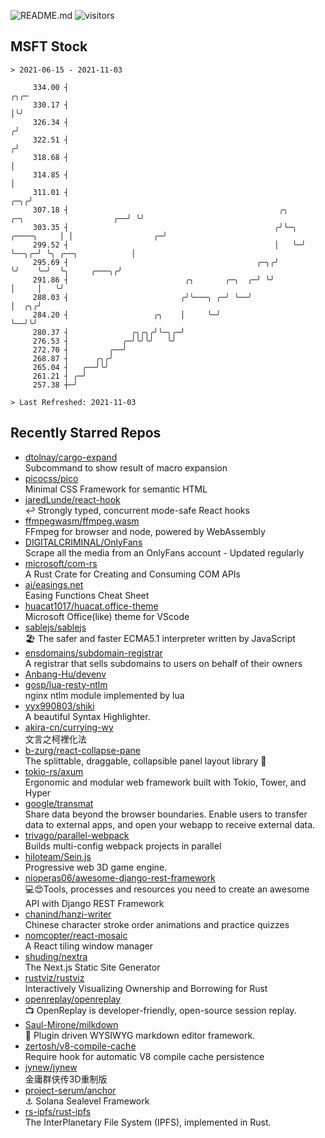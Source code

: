 ![README.md](https://github.com/Gerhut/Gerhut/workflows/README.md/badge.svg)
![visitors](https://visitors.vercel.app/Gerhut/Gerhut?token=8cf69d1f6813d272ef062726b6070c9be4ff72038cfe5a7ded7384a8da65d866)

## MSFT Stock

```
> 2021-06-15 - 2021-11-03

     334.00 ┤                                                                                               ╭╮╭─ 
     330.17 ┤                                                                                               │╰╯  
     326.34 ┤                                                                                              ╭╯    
     322.51 ┤                                                                                             ╭╯     
     318.68 ┤                                                                                             │      
     314.85 ┤                                                                                             │      
     311.01 ┤                                                                                         ╭─╮╭╯      
     307.18 ┤                                               ╭╮              ╭─╮                    ╭──╯ ╰╯       
     303.35 ┤                                              ╭╯╰─╮ ╭────╮     │ │                  ╭─╯             
     299.52 ┤                                              │   ╰─╯    ╰──╮╭─╯ ╰╮ ╭──╮            │               
     295.69 ┤                                          ╭─╮╭╯             ╰╯    ╰─╯  ╰╮     ╭───╮╭╯               
     291.86 ┤                          ╭╮       ╭─╮  ╭─╯ ╰╯                          │     │   ╰╯                
     288.03 ┤                         ╭╯╰───╮ ╭─╯ ╰──╯                               │  ╭╮╭╯                     
     284.20 ┤                   ╭╮    │     ╰─╯                                      ╰──╯╰╯                      
     280.37 ┤              ╭╮╭╮╭╯╰─╮╭─╯                                                                          
     276.53 ┤            ╭─╯╰╯╰╯   ╰╯                                                                            
     272.70 ┤         ╭──╯                                                                                       
     268.87 ┤      ╭╮╭╯                                                                                          
     265.04 ┤   ╭──╯╰╯                                                                                           
     261.21 ┤ ╭─╯                                                                                                
     257.38 ┼─╯                                                                                                  

> Last Refreshed: 2021-11-03
```

## Recently Starred Repos

- [dtolnay/cargo-expand](https://github.com/dtolnay/cargo-expand)  
  Subcommand to show result of macro expansion
- [picocss/pico](https://github.com/picocss/pico)  
  Minimal CSS Framework for semantic HTML
- [jaredLunde/react-hook](https://github.com/jaredLunde/react-hook)  
  ↩ Strongly typed, concurrent mode-safe React hooks
- [ffmpegwasm/ffmpeg.wasm](https://github.com/ffmpegwasm/ffmpeg.wasm)  
  FFmpeg for browser and node, powered by WebAssembly
- [DIGITALCRIMINAL/OnlyFans](https://github.com/DIGITALCRIMINAL/OnlyFans)  
  Scrape all the media from an OnlyFans account - Updated regularly
- [microsoft/com-rs](https://github.com/microsoft/com-rs)  
  A Rust Crate for Creating and Consuming COM APIs
- [ai/easings.net](https://github.com/ai/easings.net)  
  Easing Functions Cheat Sheet
- [huacat1017/huacat.office-theme](https://github.com/huacat1017/huacat.office-theme)  
  Microsoft Office(like) theme for VScode
- [sablejs/sablejs](https://github.com/sablejs/sablejs)  
  🏖️ The safer and faster ECMA5.1 interpreter written by JavaScript
- [ensdomains/subdomain-registrar](https://github.com/ensdomains/subdomain-registrar)  
  A registrar that sells subdomains to users on behalf of their owners
- [Anbang-Hu/devenv](https://github.com/Anbang-Hu/devenv)  
- [gosp/lua-resty-ntlm](https://github.com/gosp/lua-resty-ntlm)  
  nginx ntlm module implemented by lua
- [yyx990803/shiki](https://github.com/yyx990803/shiki)  
  A beautiful Syntax Highlighter.
- [akira-cn/currying-wy](https://github.com/akira-cn/currying-wy)  
  文言之柯裡化法
- [b-zurg/react-collapse-pane](https://github.com/b-zurg/react-collapse-pane)  
  The splittable, draggable, collapsible panel layout library 🎉
- [tokio-rs/axum](https://github.com/tokio-rs/axum)  
  Ergonomic and modular web framework built with Tokio, Tower, and Hyper
- [google/transmat](https://github.com/google/transmat)  
  Share data beyond the browser boundaries. Enable users to transfer data to external apps, and open your webapp to receive external data.
- [trivago/parallel-webpack](https://github.com/trivago/parallel-webpack)  
  Builds multi-config webpack projects in parallel
- [hiloteam/Sein.js](https://github.com/hiloteam/Sein.js)  
  Progressive web 3D game engine.
- [nioperas06/awesome-django-rest-framework](https://github.com/nioperas06/awesome-django-rest-framework)  
   💻😍Tools, processes and resources you need to create an awesome API with Django REST Framework
- [chanind/hanzi-writer](https://github.com/chanind/hanzi-writer)  
  Chinese character stroke order animations and practice quizzes
- [nomcopter/react-mosaic](https://github.com/nomcopter/react-mosaic)  
  A React tiling window manager
- [shuding/nextra](https://github.com/shuding/nextra)  
  The Next.js Static Site Generator
- [rustviz/rustviz](https://github.com/rustviz/rustviz)  
  Interactively Visualizing Ownership and Borrowing for Rust
- [openreplay/openreplay](https://github.com/openreplay/openreplay)  
  :tv: OpenReplay is developer-friendly, open-source session replay.
- [Saul-Mirone/milkdown](https://github.com/Saul-Mirone/milkdown)  
  🍼 Plugin driven WYSIWYG  markdown editor framework.
- [zertosh/v8-compile-cache](https://github.com/zertosh/v8-compile-cache)  
  Require hook for automatic V8 compile cache persistence
- [jynew/jynew](https://github.com/jynew/jynew)  
  金庸群侠传3D重制版
- [project-serum/anchor](https://github.com/project-serum/anchor)  
  ⚓ Solana Sealevel Framework
- [rs-ipfs/rust-ipfs](https://github.com/rs-ipfs/rust-ipfs)  
  The InterPlanetary File System (IPFS), implemented in Rust.
